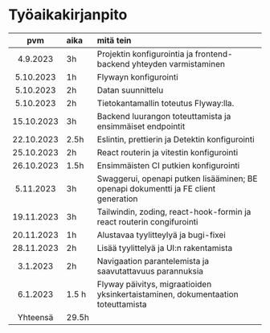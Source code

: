 # Työaikakirjanpito

|    pvm     | aika  | mitä tein                                                                           |
|:----------:|:------|:------------------------------------------------------------------------------------|
|  4.9.2023  | 3h    | Projektin konfigurointia ja frontend-backend yhteyden varmistaminen                 |
| 5.10.2023  | 1h    | Flywayn konfigurointi                                                               |
| 5.10.2023  | 2h    | Datan suunnittelu                                                                   |
| 5.10.2023  | 2h    | Tietokantamallin toteutus Flyway:lla.                                               |
| 15.10.2023 | 3h    | Backend luurangon toteuttamista ja ensimmäiset endpointit                           |
| 22.10.2023 | 2.5h  | Eslintin, prettierin ja Detektin konfigurointi                                      |
| 25.10.2023 | 2h    | React routerin ja vitestin konfigurointi                                            |
| 26.10.2023 | 1.5h  | Ensimmäisten CI putkien konfigurointi                                               |
| 5.11.2023  | 3h    | Swaggerui, openapi putken lisääminen; BE openapi dokumentti ja FE client generation |
| 19.11.2023 | 3h    | Tailwindin, zoding, react-hook-formin ja react routerin congifurointi               |
| 20.11.2023 | 1h    | Alustavaa tyylitteylyä ja bugi-fixei                                                |
| 28.11.2023 | 2h    | Lisää tyylittelyä ja UI:n rakentamista                                              |
|  3.1.2023  | 2h    | Navigaation parantelemista ja saavutattavuus parannuksia                            |
|  6.1.2023  | 1.5 h | Flyway päivitys, migraatioiden yksinkertaistaminen, dokumentaation toteuttamista    |
|  Yhteensä  | 29.5h |                                                                                     |

